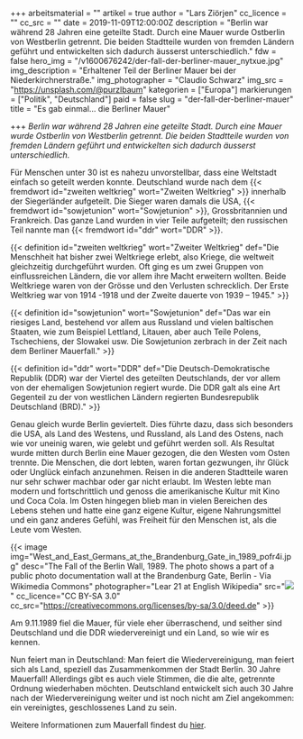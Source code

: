 +++
arbeitsmaterial = ""
artikel = true
author = "Lars Ziörjen"
cc_licence = ""
cc_src = ""
date = 2019-11-09T12:00:00Z
description = "Berlin war während 28 Jahren eine geteilte Stadt. Durch eine Mauer wurde Ostberlin von Westberlin getrennt. Die beiden Stadtteile wurden von fremden Ländern geführt und entwickelten sich dadurch äusserst unterschiedlich."
fdw = false
hero_img = "/v1600676242/der-fall-der-berliner-mauer_nytxue.jpg"
img_description = "Erhaltener Teil der Berliner Mauer bei der Niederkirchnerstraße."
img_photographer = "Claudio Schwarz"
img_src = "https://unsplash.com/@purzlbaum"
kategorien = ["Europa"]
markierungen = ["Politik", "Deutschland"]
paid = false
slug = "der-fall-der-berliner-mauer"
title = "Es gab einmal… die Berliner Mauer"

+++
_Berlin war während 28 Jahren eine geteilte Stadt. Durch eine Mauer wurde Ostberlin von Westberlin getrennt. Die beiden Stadtteile wurden von fremden Ländern geführt und entwickelten sich dadurch äusserst unterschiedlich._

Für Menschen unter 30 ist es nahezu unvorstellbar, dass eine Weltstadt einfach so geteilt werden konnte. Deutschland wurde nach dem {{< fremdwort id="zweiten weltkrieg" wort="Zweiten Weltkrieg" >}} innerhalb der Siegerländer aufgeteilt. Die Sieger waren damals die USA, {{< fremdwort id="sowjetunion" wort="Sowjetunion" >}}, Grossbritannien und Frankreich. Das ganze Land wurden in vier Teile aufgeteilt; den russischen Teil nannte man {{< fremdwort id="ddr" wort="DDR" >}}.

{{< definition id="zweiten weltkrieg" wort="Zweiter Weltkrieg" def="Die Menschheit hat bisher zwei Weltkriege erlebt, also Kriege, die weltweit gleichzeitig durchgeführt wurden. Oft ging es um zwei Gruppen von einflussreichen Ländern, die vor allem ihre Macht erweitern wollten. Beide Weltkriege waren von der Grösse und den Verlusten schrecklich. Der Erste Weltkrieg war von 1914 -1918 und der Zweite dauerte von 1939 – 1945." >}}

{{< definition id="sowjetunion" wort="Sowjetunion" def="Das war ein riesiges Land, bestehend vor allem aus Russland und vielen baltischen Staaten, wie zum Beispiel Lettland, Litauen, aber auch Teile Polens, Tschechiens, der Slowakei usw. Die Sowjetunion zerbrach in der Zeit nach dem Berliner Mauerfall." >}}

{{< definition id="ddr" wort="DDR" def="Die Deutsch-Demokratische Republik (DDR) war der Viertel des geteilten Deutschlands, der vor allem von der ehemaligen Sowjetunion regiert wurde. Die DDR galt als eine Art Gegenteil zu der von westlichen Ländern regierten Bundesrepublik Deutschland (BRD)." >}}

Genau gleich wurde Berlin geviertelt. Dies führte dazu, dass sich besonders die USA, als Land des Westens, und Russland, als Land des Ostens, nach wie vor uneinig waren, wie gelebt und geführt werden soll. Als Resultat wurde mitten durch Berlin eine Mauer gezogen, die den Westen vom Osten trennte. Die Menschen, die dort lebten, waren fortan gezwungen, ihr Glück oder Unglück einfach anzunehmen. Reisen in die anderen Stadtteile waren nur sehr schwer machbar oder gar nicht erlaubt. Im Westen lebte man modern und fortschrittlich und genoss die amerikanische Kultur mit Kino und Coca Cola. Im Osten hingegen blieb man in vielen Bereichen des Lebens stehen und hatte eine ganz eigene Kultur, eigene Nahrungsmittel und ein ganz anderes Gefühl, was Freiheit für den Menschen ist, als die Leute vom Westen.

{{< image img="West_and_East_Germans_at_the_Brandenburg_Gate_in_1989_pofr4i.jpg" desc="The Fall of the Berlin Wall, 1989. The photo shows a part of a public photo documentation wall at the Brandenburg Gate, Berlin - Via Wikimedia Commons" photographer="Lear 21 at English Wikipedia" src="![](https://commons.wikimedia.org/wiki/File:West_and_East_Germans_at_the_Brandenburg_Gate_in_1989.jpg)" cc_licence="CC BY-SA 3.0" cc_src="https://creativecommons.org/licenses/by-sa/3.0/deed.de" >}}

Am 9.11.1989 fiel die Mauer, für viele eher überraschend, und seither sind Deutschland und die DDR wiedervereinigt und ein Land, so wie wir es kennen.

Nun feiert man in Deutschland: Man feiert die Wiedervereinigung, man feiert sich als Land, speziell das Zusammenkommen der Stadt Berlin. 30 Jahre Mauerfall! Allerdings gibt es auch viele Stimmen, die die alte, getrennte Ordnung wiederhaben möchten. Deutschland entwickelt sich auch 30 Jahre nach der Wiedervereinigung weiter und ist noch nicht am Ziel angekommen: ein vereinigtes, geschlossenes Land zu sein.

Weitere Informationen zum Mauerfall findest du [hier](https://www.zdf.de/kinder/logo/der-mauerfall-100.html).